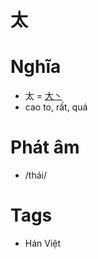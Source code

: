 # 太

# Nghĩa
* 太 = [大丶](大丶.md)
* cao to, rất, quá

# Phát âm
* /thái/

# Tags
* Hán Việt

<script>window.HANZI_FIELD='太';</script>
